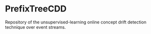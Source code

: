 # PrefixTreeCDD
Repository of the unsupervised-learning online concept drift detection technique over event streams.
